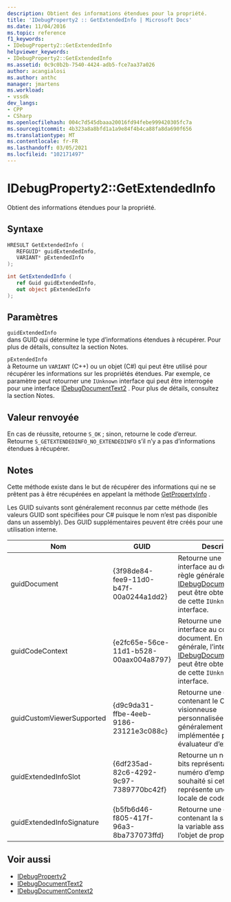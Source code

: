 ```yaml
---
description: Obtient des informations étendues pour la propriété.
title: 'IDebugProperty2 :: GetExtendedInfo | Microsoft Docs'
ms.date: 11/04/2016
ms.topic: reference
f1_keywords:
- IDebugProperty2::GetExtendedInfo
helpviewer_keywords:
- IDebugProperty2::GetExtendedInfo
ms.assetid: 0c9c0b2b-7540-4424-adb5-fce7aa37a026
author: acangialosi
ms.author: anthc
manager: jmartens
ms.workload:
- vssdk
dev_langs:
- CPP
- CSharp
ms.openlocfilehash: 004c7d545dbaaa20016fd94febe999420305fc7a
ms.sourcegitcommit: 4b323a8a8bfd1a1a9e84f4b4ca88fa8da690f656
ms.translationtype: MT
ms.contentlocale: fr-FR
ms.lasthandoff: 03/05/2021
ms.locfileid: "102171497"
---
```

# <a name="idebugproperty2getextendedinfo"></a>IDebugProperty2::GetExtendedInfo
Obtient des informations étendues pour la propriété.

## <a name="syntax"></a>Syntaxe

```cpp
HRESULT GetExtendedInfo ( 
   REFGUID* guidExtendedInfo,
   VARIANT* pExtendedInfo
);
```

```csharp
int GetExtendedInfo ( 
   ref Guid guidExtendedInfo,
   out object pExtendedInfo
);
```

## <a name="parameters"></a>Paramètres
`guidExtendedInfo`\
dans GUID qui détermine le type d’informations étendues à récupérer. Pour plus de détails, consultez la section Notes.

`pExtendedInfo`\
à Retourne un `VARIANT` (C++) ou un objet (C#) qui peut être utilisé pour récupérer les informations sur les propriétés étendues. Par exemple, ce paramètre peut retourner une `IUnknown` interface qui peut être interrogée pour une interface [IDebugDocumentText2](../../../extensibility/debugger/reference/idebugdocumenttext2.md) . Pour plus de détails, consultez la section Notes.

## <a name="return-value"></a>Valeur renvoyée
 En cas de réussite, retourne `S_OK` ; sinon, retourne le code d’erreur. Retourne `S_GETEXTENDEDINFO_NO_EXTENDEDINFO` s’il n’y a pas d’informations étendues à récupérer.

## <a name="remarks"></a>Notes
 Cette méthode existe dans le but de récupérer des informations qui ne se prêtent pas à être récupérées en appelant la méthode [GetPropertyInfo](../../../extensibility/debugger/reference/idebugproperty2-getpropertyinfo.md) .

 Les GUID suivants sont généralement reconnus par cette méthode (les valeurs GUID sont spécifiées pour C# puisque le nom n’est pas disponible dans un assembly). Des GUID supplémentaires peuvent être créés pour une utilisation interne.

|Nom|GUID|Description|
|----------|----------|-----------------|
|guidDocument|{3f98de84-fee9-11d0-b47f-00a0244a1dd2}|Retourne une `IUnknown` interface au document. En règle générale, l’interface [IDebugDocumentText2](../../../extensibility/debugger/reference/idebugdocumenttext2.md) peut être obtenue à partir de cette `IUnknown` interface.|
|guidCodeContext|{e2fc65e-56ce-11d1-b528-00aax004a8797}|Retourne une `IUnknown` interface au contexte de document. En règle générale, l’interface [IDebugDocumentContext2](../../../extensibility/debugger/reference/idebugdocumentcontext2.md) peut être obtenue à partir de cette `IUnknown` interface.|
|guidCustomViewerSupported|{d9c9da31-ffbe-4eeb-9186-23121e3c088c}|Retourne une chaîne contenant le CLSID d’une visionneuse personnalisée, généralement implémentée par un évaluateur d’expression.|
|guidExtendedInfoSlot|{6df235ad-82c6-4292-9c97-7389770bc42f}|Retourne un nombre 32 bits représentant le numéro d’emplacement souhaité si cette propriété représente une adresse locale de code managé.|
|guidExtendedInfoSignature|{b5fb6d46-f805-417f-96a3-8ba737073ffd}|Retourne une chaîne contenant la signature de la variable associée à l’objet de propriété.|

## <a name="see-also"></a>Voir aussi
- [IDebugProperty2](../../../extensibility/debugger/reference/idebugproperty2.md)
- [IDebugDocumentText2](../../../extensibility/debugger/reference/idebugdocumenttext2.md)
- [IDebugDocumentContext2](../../../extensibility/debugger/reference/idebugdocumentcontext2.md)
